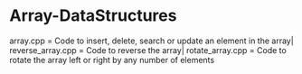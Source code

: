 # Array-DataStructures
array.cpp = Code to insert, delete, search or update an element in the array|
reverse_array.cpp = Code to reverse the array|
rotate_array.cpp = Code to rotate the array left or right by any number of elements
